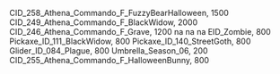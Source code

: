 CID_258_Athena_Commando_F_FuzzyBearHalloween, 1500
CID_249_Athena_Commando_F_BlackWidow, 2000
CID_246_Athena_Commando_F_Grave, 1200
na
na
na
EID_Zombie, 800
Pickaxe_ID_111_BlackWidow, 800
Pickaxe_ID_140_StreetGoth, 800
Glider_ID_084_Plague, 800
Umbrella_Season_06, 200
CID_255_Athena_Commando_F_HalloweenBunny, 800
